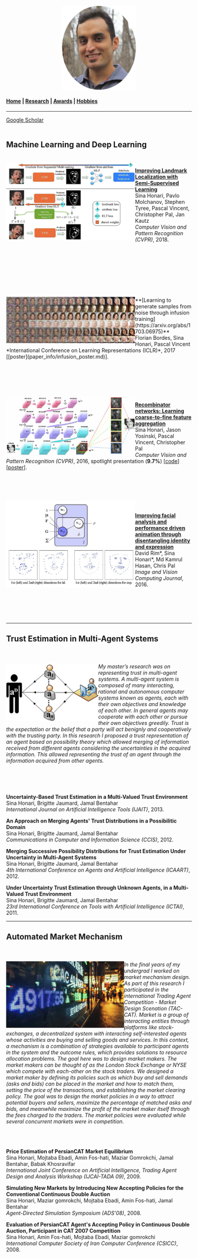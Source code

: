 
<p align="center">
  <img src="Images/profile.jpg" width="200"/>
</p>

#### [Home](index.md) | [Research](research.md) | [Awards](awards.md) | [Hobbies](hobbies.md)

-----------------------------

[Google Scholar](https://scholar.google.com/citations?user=8uou2n4AAAAJ&hl=en)
<br />
<br />

## Machine Learning and Deep Learning
<br />

<img align="left" src="Images/research/semi_landmarks_part.jpg" width="350"/>

**[Improving Landmark Localization with Semi-Supervised Learning](https://arxiv.org/abs/1709.01591)** </br>
Sina Honari, Pavlo Molchanov, Stephen Tyree, Pascal Vincent, Christopher Pal, Jan Kautz </br>
*Computer Vision and Pattern Recognition (CVPR)*, 2018.

<br />
<br />
<br />
<br />
<br />
<br />
<br />

<p>
<img align="left" src="Images/research/infusion.jpg" width="350"/>
**[Learning to generate samples from noise through infusion training](https://arxiv.org/abs/1703.06975)** </br>
Florian Bordes, Sina Honari, Pascal Vincent </br>
*International Conference on Learning Representations (ICLR)*, 2017 [[poster](paper_info/infusion_poster.md)].
</p>
<br />
<br />
<br />
<br />
<br />

<img align="left" src="Images/research/RCN.jpg" width="350"/>

**[Recombinator networks: Learning coarse-to-fine feature aggregation](https://arxiv.org/abs/1511.07356)** </br>
Sina Honari, Jason Yosinski, Pascal Vincent, Christopher Pal </br>
*Computer Vision and Pattern Recognition (CVPR)*, 2016, spotlight presentation (**9.7%**) [[code](https://github.com/SinaHonari/RCN)][[poster](paper_info/RCN_poster.md)].

<br />
<br />
<br />
<br />

<img align="left" src="Images/research/id_exp_merge.jpg" width="350"/>
<br />

**[Improving facial analysis and performance driven animation through disentangling identity and expression](https://arxiv.org/abs/1512.08212)** </br>
David Rim*, Sina Honari*, Md Kamrul Hasan, Chris Pal</br>
*Image and Vision Computing Journal*, 2016.

<br />
<br />
<br />
<br />

-----------------------------

## Trust Estimation in Multi-Agent Systems
<br />

<h6>
<img align="left" src="Images/research/multi_agent.png" width="250"/>
My master’s research was on representing trust in multi-agent systems. A multi-agent system is composed of many interacting, rational and autonomous computer systems known as agents, each with their own objectives and knowledge of each other. In general agents may cooperate with each other or pursue their own objectives greedily. Trust is the expectation or the belief that a party will act benignly and cooperatively with the trusting party. In this research I proposed a trust representation of an agent based on possibility theory which allowed merging of information received from different agents considering the uncertainties in the acquired information. This allowed representing the trust of an agent through the information acquired from other agents.
</h6>

<br />
<br />

**Uncertainty-Based Trust Estimation in a Multi-Valued Trust Environment**</br>
Sina Honari, Brigitte Jaumard, Jamal Bentahar </br>
*International Journal on Artificial Intelligence Tools (IJAIT)*, 2013.

**An Approach on Merging Agents' Trust Distributions in a Possibilitic Domain** </br>
Sina Honari, Brigitte Jaumard, Jamal Bentahar</br>
*Communications in Computer and Information Science (CCIS)*, 2012.

**Merging Successive Possibility Distributions for Trust Estimation Under Uncertainty in Multi-Agent Systems**</br>
Sina Honari, Brigitte Jaumard, Jamal Bentahar</br>
*4th International Conference on Agents and Artificial Intelligence (ICAART)*, 2012.

**Under Uncertainty Trust Estimation through Unknown Agents, in a Multi-Valued Trust Environment**</br>
Sina Honari, Brigitte Jaumard, Jamal Bentahar</br>
*23rd International Conference on Tools with Artificial Intelligence (ICTAI)*, 2011.


-----------------------------

## Automated Market Mechanism
<br />

<h6> 
<img align="left" src="Images/research/market3.jpg" width="320"/>
In the final years of my undergrad I worked on market mechanism design. As part of this research I participated in the international Trading Agent Competition - Market Design Scenation (TAC-CAT).
Market is a group of interacting entities through platforms like stock-exchanges, a decentralized system with interacting self-interested agents whose activities are buying and selling goods and services.
In this context, a mechanism is a combination of strategies available to participant agents in the system and the outcome rules, which provides solutions to resource allocation problems. The goal here was to design market makers.
The market makers can be thought of as the London Stock Exchange or NYSE which compete with each-other on the stock traders.
We designed a market maker by defining its policies such as which buy and sell demands (asks and bids) can be placed in the market and how to match them, setting the price of the transactions, and establishing the market clearing policy. The goal was to design the market policies in a way to attract potential buyers and sellers, maximize the percentage of matched asks and bids, and meanwhile maximize the profit of the market maker itself through the fees charged to the traders. The market policies were evaluated while several concurrent markets were in competition.
</h6>

<br />

**Price Estimation of PersianCAT Market Equilibrium**</br>
Sina Honari, Mojtaba Ebadi, Amin Fos-hati, Maziar Gomrokchi, Jamal Bentahar, Babak Khosravifar </br>
*International Joint Conference on Artificial Intelligence, Trading Agent Design and Analysis Workshop (IJCAI-TADA 09)*, 2009.

**Simulating New Markets by Introducing New Accepting Policies for the Conventional Continuous Double Auction** </br>
Sina Honari, Maziar gomrokchi, Mojtaba Ebadi, Amin Fos-hati, Jamal Bentahar</br>
*Agent-Directed Simulation Symposium (ADS'08)*, 2008.

**Evaluation of PersianCAT Agent's Accepting Policy in Continuous Double Auction, Participant in CAT 2007 Competition**</br>
Sina Honari, Amin Fos-hati, Mojtaba Ebadi, Maziar gomrokchi</br>
*International Computer Society of Iran Computer Conference (CSICC)*, 2008.
